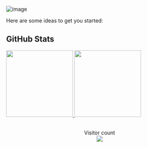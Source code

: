 ![image](https://user-images.githubusercontent.com/86593289/129704021-0e99ee9a-fdd3-40b5-97d2-085485af19a8.png)

Here are some ideas to get you started:
<!--
- 🔭 I’m currently working on ...
- 🌱 I’m currently learning ...
- 👯 I’m looking to collaborate on ...
- 🤔 I’m looking for help with ...
- 💬 Ask me about ...
- 📫 How to reach me: ...
- 😄 Pronouns: ...
- ⚡ Fun fact: ...
-->
## GitHub Stats

<a href="https://github.com/tejas342">
  <img height="180em" src="https://github-readme-stats.vercel.app/api?username=tejas342&show_icons=true&title_color=fff&icon_color=79ff97&text_color=9f9f9f&bg_color=151515&count_private=true" />

  <img height="180em" src="https://github-readme-stats.vercel.app/api/top-langs/?username=tejas342&theme=dark&layout=compact" />
</a>
<br><br>
<p align="center"> 
  Visitor count<br>
  <img src="https://profile-counter.glitch.me/tejas342/count.svg" />
</p>
